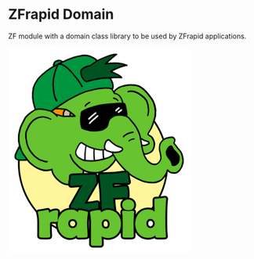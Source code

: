 ZFrapid Domain
==============

ZF module with a domain class library to be used by ZFrapid applications. 

![ZFrapid maskot](docs/logo-maskot.png)
